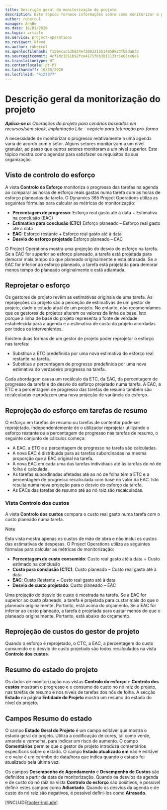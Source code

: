 ```yaml
---
title: Descrição geral da monitorização do projeto
description: Este tópico fornece informações sobre como monitorizar o progresso e o consumo de custo do projeto.
author: ruhercul
manager: AnnBe
ms.date: 10/01/2020
ms.topic: article
ms.service: project-operations
ms.reviewer: kfend
ms.author: ruhercul
ms.openlocfilehash: f159ecac53b824ef208221bb14958923fb5da63b
ms.sourcegitcommit: 4cf1dc1561b92fca4175f0b3813133c5e63ce8e6
ms.translationtype: HT
ms.contentlocale: pt-PT
ms.lasthandoff: 10/28/2020
ms.locfileid: "4127377"
---
```

# <a name="project-tracking-overview"></a>Descrição geral da monitorização do projeto

_**Aplica-se a:** Operações do projeto para cenários baseados em recursos/sem stock, implantação Lite - negócio para faturação pró-forma_

A necessidade de monitorizar o progresso relativamente a uma agenda varia de acordo com o setor. Alguns setores monitorizam a um nível granular, ao passo que outros setores monitoram a um nível superior. Este tópico mostra como agendar para satisfazer os requisitos da sua organização.

## <a name="effort-tracking-view"></a>Visto de controlo do esforço

A vista **Controlo do Esforço** monitoriza o progresso das tarefas na agenda ao comparar as horas de esforço reais gastas numa tarefa com as horas de esforço planeadas da tarefa. O Dynamics 365 Project Operations utiliza as seguintes fórmulas para calcular as métricas de monitorização:

- **Percentagem de progresso**: Esforço real gasto até à data ÷ Estimativa na conclusão (EAC) 
- **Estimativa para conclusão (ETC)** Esforço planeado – Esforço real gasto até à data 
- **EAC**: Esforço restante + Esforço real gasto até à data 
- **Desvio do esforço projetado** Esforço planeado – EAC

O Project Operations mostra uma projeção do desvio do esforço na tarefa. Se a EAC for superior ao esforço planeado, a tarefa está projetada para demorar mais tempo do que planeado originalmente e está atrasada. Se a EAC for inferior ao esforço planeado, a tarefa está projetada para demorar menos tempo do planeado originalmente e está adiantada.

## <a name="reprojecting-effort"></a>Reprojetar o esforço

Os gestores de projeto revêm as estimativas originais de uma tarefa. As reprojeções do projeto são a perceção de estimativas de um gestor de projeto, dado o estado atual de um projeto. No entanto, não recomendamos que os gestores de projetos alterem os valores da linha de base. Isto porque a linha de base do projeto representa a fonte de verdade estabelecida para a agenda e a estimativa de custo do projeto acordadas por todos os intervenientes.

Existem duas formas de um gestor de projeto poder reprojetar o esforço nas tarefas:

- Substitua a ETC predefinida por uma nova estimativa do esforço real restante na tarefa. 
- Substitua a percentagem de progresso predefinida por uma nova estimativa do verdadeiro progresso na tarefa.

Cada abordagem causa um recálculo da ETC, da EAC, da percentagem de progresso da tarefa e do desvio do esforço projetado numa tarefa. A EAC, a ETC e a percentagem de progresso das tarefas de resumo também são recalculadas e produzem uma nova projeção de variância do esforço.

## <a name="reprojection-of-effort-on-summary-tasks"></a>Reprojeção do esforço em tarefas de resumo

O esforço em tarefas de resumo ou tarefas de contentor pode ser reprojetado. Independentemente de o utilizador reprojetar utilizando o esforço restante ou a percentagem de progresso nas tarefas de resumo, o seguinte conjunto de cálculos começa:

- A EAC, a ETC e a percentagem de progresso na tarefa são calculadas.
- A nova EAC é distribuída para as tarefas subordinadas na mesma proporção que a EAC original na tarefa.
- A nova EAC em cada uma das tarefas individuais até às tarefas do nó de folha é calculada. 
- As tarefas subordinadas afetadas até ao nó de folha têm a ETC e a percentagem de progresso recalculada com base no valor da EAC. Isto resulta numa nova projeção para o desvio do esforço da tarefa. 
- As EACs das tarefas de resumo até ao nó raiz são recalculadas.

### <a name="cost-tracking-view"></a>Vista Controlo dos custos 

A vista **Controlo dos custos** compara o custo real gasto numa tarefa com o custo planeado numa tarefa. 

> [!NOTE]
> Esta vista mostra apenas os custos de mão de obra e não inclui os custos das estimativas de despesas. O Project Operations utiliza as seguintes fórmulas para calcular as métricas de monitorização:

- **Percentagem do custo consumido**: Custo real gasto até à data ÷ Custo estimado na conclusão
- **Custo para conclusão (CTC)**: Custo planeado – Custo real gasto até à data
- **EAC**: Custo Restante + Custo real gasto até à data
- **Desvio de custo projetado**: Custo planeado – EAC

Uma projeção do desvio de custo é mostrada na tarefa. Se a EAC for superior ao custo planeado, a tarefa é projetada para custar mais do que o planeado originalmente. Portanto, está acima do orçamento. Se a EAC for inferior ao custo planeado, a tarefa é projetada para custar menos do que o planeado originalmente. Portanto, está abaixo do orçamento.

## <a name="project-managers-reprojection-of-cost"></a>Reprojeção de custos do gestor de projeto

Quando o esforço é reprojetado, o CTC, a EAC, a percentagem do custo consumido e o desvio de custo projetado são todos recalculados na vista **Controlo dos custos**.

## <a name="project-status-summary"></a>Resumo do estado do projeto

Os dados de monitorização nas vistas **Controlo do esforço** e **Controlo dos custos** mostram o progresso e o consumo de custo no nó raiz do projeto, nas tarefas de resumo e nos níveis de tarefas dos nós de folha. A secção **Estado** na página **Entidade do Projeto** mostra um resumo do estado do nível do projeto.

## <a name="status-summary-fields"></a>Campos Resumo do estado

O campo **Estado Geral do Projeto** é um campo editável que mostra o estado geral do projeto. Utiliza a codificação de cores, tal como verde, amarela e vermelha, para indicar um risco de aumento. O campo **Comentários** permite que o gestor de projeto introduza comentários específicos sobre o estado. O campo **Estado atualizado em** não é editável e o valor é um carimbo de data/hora que indica quando o estado foi atualizado pela última vez.

Os campos **Desempenho de Agendamento** e **Desempenho de Custos** são definidos a partir da data de monitorização. Quando os desvios da agenda e de custo do nó raiz na vista **Controlo do esforço** são positivos, é possível definir estes campos como **Adiantado**. Quando os desvios da agenda e de custo do nó raiz são negativos, é possível defini-los como **Atrasado**.


[!INCLUDE[footer-include](../includes/footer-banner.md)]